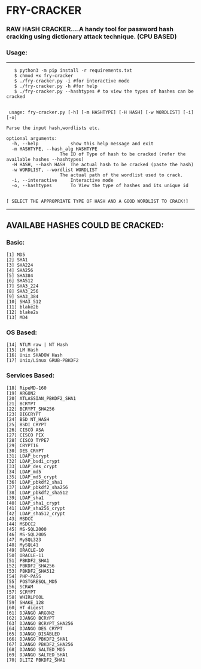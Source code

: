 # FRY-CRACKER

### RAW HASH CRACKER....A handy tool for password hash cracking using dictionary attack technique. (CPU BASED)



### Usage:
----------------------------------------------------------------------------------------
       
       $ python3 -m pip install -r requirements.txt
       $ chmod +x fry-cracker
       $ ./fry-cracker.py -i #for interactive mode
       $ ./fry-cracker.py -h #for help
       $ ./fry-cracker.py --hashtypes # to view the types of hashes can be cracked
       
     
     usage: fry-cracker.py [-h] [-m HASHTYPE] [-H HASH] [-w WORDLIST] [-i] [-o]

    Parse the input hash,wordlists etc.

    optional arguments:
      -h, --help            show this help message and exit
      -m HASHTYPE, --hash_alg HASHTYPE
                        The ID of Type of hash to be cracked (refer the available hashes --hashtypes)
      -H HASH, --hash HASH  The actual hash to be cracked (paste the hash)
      -w WORDLIST, --wordlist WORDLIST
                        The actual path of the wordlist used to crack.
      -i, --interactive     Interactive mode
      -o, --hashtypes       To View the type of hashes and its unique id

 
    [ SELECT THE APPROPRIATE TYPE OF HASH AND A GOOD WORDLIST TO CRACK!]
---------------------------------------------------------------------------------------------
 
## AVAILABE HASHES COULD BE CRACKED:

  ### Basic:
    [1] MD5
    [2] SHA1
    [3] SHA224
    [4] SHA256
    [5] SHA384
    [6] SHA512
    [7] SHA3_224
    [8] SHA3_256
    [9] SHA3_384
    [10] SHA3_512
    [11] blake2b
    [12] blake2s
    [13] MD4

### OS Based:
    [14] NTLM raw | NT Hash
    [15] LM Hash
    [16] Unix SHADOW Hash
    [17] Unix/Linux GRUB-PBKDF2

### Services Based:
    [18] RipeMD-160
    [19] ARGON2
    [20] ATLASSIAN_PBKDF2_SHA1
    [21] BCRYPT
    [22] BCRYPT_SHA256
    [23] BIGCRYPT
    [24] BSD NT_HASH
    [25] BSDI_CRYPT
    [26] CISCO ASA
    [27] CISCO PIX
    [28] CISCO TYPE7
    [29] CRYPT16
    [30] DES_CRYPT
    [31] LDAP_bcrypt
    [32] LDAP_bsdi_crypt
    [33] LDAP_des_crypt 
    [34] LDAP_md5
    [35] LDAP_md5_crypt
    [36] LDAP_pbkdf2_sha1
    [37] LDAP_pbkdf2_sha256
    [38] LDAP_pbkdf2_sha512
    [39] LDAP_sha1
    [40] LDAP_sha1_crypt
    [41] LDAP_sha256_crypt
    [42] LDAP_sha512_crypt
    [43] MSDCC
    [44] MSDCC2
    [45] MS-SQL2000
    [46] MS-SQL2005
    [47] MySQL323
    [48] MySQL41
    [49] ORACLE-10
    [50] ORACLE-11
    [51] PBKDF2_SHA1
    [52] PBKDF2_SHA256
    [53] PBKDF2_SHA512
    [54] PHP-PASS
    [55] POSTGRESQL_MD5
    [56] SCRAM
    [57] SCRYPT
    [58] WHIRLPOOL
    [59] SHAKE_128
    [60] HT_digest
    [61] DJANGO ARGON2
    [62] DJANGO BCRYPT
    [63] DJANGO BCRYPT_SHA256
    [64] DJANGO DES_CRYPT
    [65] DJANGO_DISABLED
    [66] DJANGO PBKDF2_SHA1
    [67] DJANGO PBKDF2_SHA256
    [68] DJANGO SALTED_MD5
    [69] DJANGO SALTED_SHA1
    [70] DLITZ PBKDF2_SHA1

